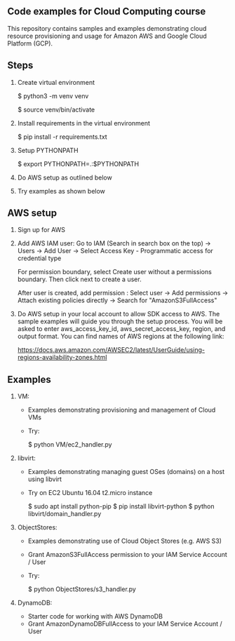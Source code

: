 Code examples for Cloud Computing course
-----------------------------------------

This repository contains samples and examples demonstrating cloud resource provisioning and usage
for Amazon AWS and Google Cloud Platform (GCP).

Steps
------

1) Create virtual environment

   $ python3 -m venv venv 

   $ source venv/bin/activate

2) Install requirements in the virtual environment

   $ pip install -r requirements.txt

3) Setup PYTHONPATH

   $ export PYTHONPATH=.:$PYTHONPATH

4) Do AWS setup as outlined below

5) Try examples as shown below


AWS setup
-----------

1) Sign up for AWS

2) Add AWS IAM user:
   Go to IAM (Search in search box on the top) ->
   Users -> Add User -> Select Access Key - Programmatic access for credential type
   
   For permission boundary, select Create user without a permissions
   boundary. Then click next to create a user.
   
   After user is created, add permission : Select user -> Add
   permissions -> Attach existing policies directly -> Search for
   "AmazonS3FullAccess"

4) Do AWS setup in your local account to allow SDK access to AWS.
   The sample examples will guide you through the setup process. You will be asked to enter
   aws_access_key_id, aws_secret_access_key, region, and output format.
   You can find names of AWS regions at the following link:

   https://docs.aws.amazon.com/AWSEC2/latest/UserGuide/using-regions-availability-zones.html


Examples
---------
1) VM: 
   - Examples demonstrating provisioning and management of Cloud VMs
   - Try:

     $ python VM/ec2_handler.py

2) libvirt:
   - Examples demonstrating managing guest OSes (domains) on a host using libvirt
   - Try on EC2 Ubuntu 16.04 t2.micro instance

     $ sudo apt install python-pip
     $ pip install libvirt-python
     $ python libvirt/domain_handler.py

3) ObjectStores:
   - Examples demonstrating use of Cloud Object Stores (e.g. AWS S3)
   - Grant AmazonS3FullAccess permission to your IAM Service Account / User
   - Try:

     $ python ObjectStores/s3_handler.py

4) DynamoDB:
   - Starter code for working with AWS DynamoDB
   - Grant AmazonDynamoDBFullAccess to your IAM Service Account / User

